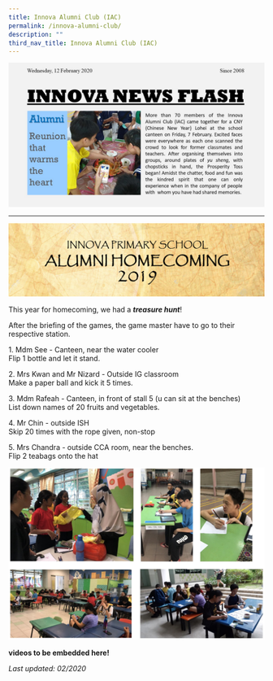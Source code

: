 ```yaml
---
title: Innova Alumni Club (IAC)
permalink: /innova-alumni-club/
description: ""
third_nav_title: Innova Alumni Club (IAC)
---
```

![Innova News Flash](/images/Innova-Alumni_Lohei-write-up-for-website.jpeg)

---

![Alumni homecoming](/images/alumni-homecoming_banner-edited.jpeg)

This year for homecoming, we had a _**treasure hunt**_!

After the briefing of the games, the game master have to go to their respective station.

1\. Mdm See - Canteen, near the water cooler  
Flip 1 bottle and let it stand.

2\. Mrs Kwan and Mr Nizard - Outside IG classroom  
Make a paper ball and kick it 5 times.

3\. Mdm Rafeah - Canteen, in front of stall 5 (u can sit at the benches)  
List down names of 20 fruits and vegetables.

4\. Mr Chin - outside ISH  
Skip 20 times with the rope given, non-stop

5\. Mrs Chandra - outside CCA room, near the benches.  
Flip 2 teabags onto the hat

![Alumni homecoming games](/images/Alumni%20homecoming%20games.jpg)

**videos to be embedded here!**

<p style="text-align:left;"><em>Last updated: 02/2020</em></p>